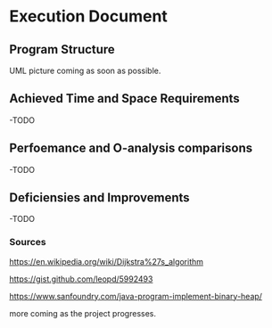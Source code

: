 # Execution Document


## Program Structure
 UML picture coming as soon as possible.


## Achieved Time and Space Requirements

-TODO


## Perfoemance and O-analysis comparisons

-TODO

## Deficiensies and Improvements

-TODO

### Sources

https://en.wikipedia.org/wiki/Dijkstra%27s_algorithm

https://gist.github.com/leopd/5992493

https://www.sanfoundry.com/java-program-implement-binary-heap/

more coming as the project progresses.

